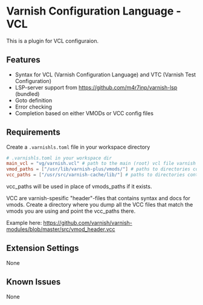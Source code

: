 # Varnish Configuration Language - VCL

This is a plugin for VCL configuraion.

## Features

* Syntax for VCL (Varnish Configuration Language) and VTC (Varnish Test Configuration)
* LSP-server support from https://github.com/m4r7inp/varnish-lsp (bundled)
* Goto definition
* Error checking
* Completion based on either VMODs or VCC config files

## Requirements
Create a `.varnishls.toml` file in your workspace directory

```toml
# .varnishls.toml in your workspace dir
main_vcl = "vg/varnish.vcl" # path to the main (root) vcl file varnish uses in the workspace 
vmod_paths = ["/usr/lib/varnish-plus/vmods/"] # paths to directories containing your vmods (.so binaries)
vcc_paths = ["/usr/src/varnish-cache/lib/"] # paths to directories containing vcc files (vmod definition files)
```

vcc_paths will be used in place of vmods_paths if it exists.

VCC are varnish-spesific "header"-files that contains syntax and docs for vmods.
Create a directory where you dump all the VCC files that match the vmods you are using and point the vcc_paths there.

Example here: https://github.com/varnish/varnish-modules/blob/master/src/vmod_header.vcc


## Extension Settings

None

## Known Issues

None

